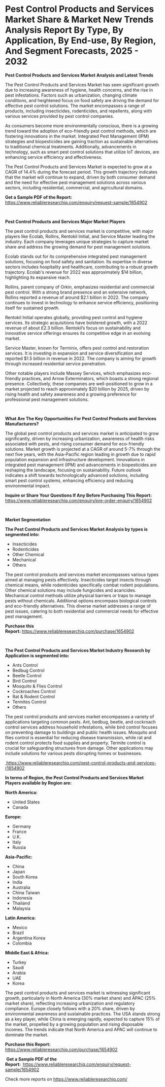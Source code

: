 <p><h1>Pest Control Products and Services Market Share & Market New Trends Analysis Report By Type, By Application, By End-use, By Region, And Segment Forecasts, 2025 - 2032</h1></p><p><strong>Pest Control Products and Services Market Analysis and Latest Trends</strong></p>
<p><p>The Pest Control Products and Services Market has seen significant growth due to increasing awareness of hygiene, health concerns, and the rise in pest infestations. Factors such as urbanization, changing climate conditions, and heightened focus on food safety are driving the demand for effective pest control solutions. The market encompasses a range of products, including insecticides, rodenticides, and repellents, along with various services provided by pest control companies.</p><p>As consumers become more environmentally conscious, there is a growing trend toward the adoption of eco-friendly pest control methods, which are fostering innovations in the market. Integrated Pest Management (IPM) strategies and biopesticides are gaining traction as sustainable alternatives to traditional chemical treatments. Additionally, advancements in technology, such as smart pest control solutions that utilize IoT devices, are enhancing service efficiency and effectiveness.</p><p>The Pest Control Products and Services Market is expected to grow at a CAGR of 14.4% during the forecast period. This growth trajectory indicates that the market will continue to expand, driven by both consumer demand and the need for effective pest management solutions across various sectors, including residential, commercial, and agricultural domains.</p></p>
<p><strong>Get a Sample PDF of the Report:&nbsp;</strong> <a href="https://www.reliableresearchiq.com/enquiry/request-sample/1654902?utm_campaign=2716&utm_medium=2&utm_source=Github&utm_content=ia&utm_term=06032025&utm_id=pest-control-products-and-services">https://www.reliableresearchiq.com/enquiry/request-sample/1654902</a></p>
<p>&nbsp;</p>
<p><strong>Pest Control Products and Services Major Market Players</strong></p>
<p><p>The pest control products and services market is competitive, with major players like Ecolab, Rollins, Rentokil Initial, and Service Master leading the industry. Each company leverages unique strategies to capture market share and address the growing demand for pest management solutions.</p><p>Ecolab stands out for its comprehensive integrated pest management solutions, focusing on food safety and sanitation. Its expertise in diverse sectors includes hospitality and healthcare, contributing to a robust growth trajectory. Ecolab's revenue for 2022 was approximately $14 billion, highlighting its expansive reach.</p><p>Rollins, parent company of Orkin, emphasizes residential and commercial pest control. With a strong brand presence and an extensive network, Rollins reported a revenue of around $2.1 billion in 2022. The company continues to invest in technology to enhance service efficiency, positioning itself for sustained growth.</p><p>Rentokil Initial operates globally, providing pest control and hygiene services. Its strategic acquisitions have bolstered growth, with a 2022 revenue of about £2.3 billion. Rentokil’s focus on sustainability and innovative service offerings ensures its competitive edge in an evolving market.</p><p>Service Master, known for Terminix, offers pest control and restoration services. It is investing in expansion and service diversification and reported $1.5 billion in revenue in 2022. The company is aiming for growth through increased residential service penetration.</p><p>Other notable players include Massey Services, which emphasizes eco-friendly practices, and Arrow Exterminators, which boasts a strong regional presence. Collectively, these companies are well-positioned to grow in a market projected to reach approximately $20 billion by 2025, driven by rising health and safety awareness and a growing preference for professional pest management solutions.</p></p>
<p>&nbsp;</p>
<p><strong>What Are The Key Opportunities For Pest Control Products and Services Manufacturers?</strong></p>
<p><p>The global pest control products and services market is anticipated to grow significantly, driven by increasing urbanization, awareness of health risks associated with pests, and rising consumer demand for eco-friendly solutions. Market growth is projected at a CAGR of around 5-7% through the next five years, with the Asia-Pacific region leading in growth due to rapid population expansion and infrastructure development. Innovations in integrated pest management (IPM) and advancements in biopesticides are reshaping the landscape, focusing on sustainability. Future outlook indicates a shift towards technologically advanced solutions, including smart pest control systems, enhancing efficiency and reducing environmental impact.</p></p>
<p><strong>Inquire or Share Your Questions If Any Before Purchasing This Report:</strong> <a href="https://www.reliableresearchiq.com/enquiry/pre-order-enquiry/1654902?utm_campaign=2716&utm_medium=2&utm_source=Github&utm_content=ia&utm_term=06032025&utm_id=pest-control-products-and-services">https://www.reliableresearchiq.com/enquiry/pre-order-enquiry/1654902</a></p>
<p>&nbsp;</p>
<p><strong>Market Segmentation</strong></p>
<p><strong>The Pest Control Products and Services Market Analysis by types is segmented into:</strong></p>
<p><ul><li>Insecticides</li><li>Rodenticides</li><li>Other Chemical</li><li>Mechanical</li><li>Others</li></ul></p>
<p><p>The pest control products and services market encompasses various types aimed at managing pests effectively. Insecticides target insects through chemical means, while rodenticides specifically combat rodent populations. Other chemical solutions may include fungicides and acaricides. Mechanical control methods utilize physical barriers or traps to manage pests without chemicals. Additional options encompass biological controls and eco-friendly alternatives. This diverse market addresses a range of pest issues, catering to both residential and commercial needs for effective pest management.</p></p>
<p><strong>Purchase this Report:&nbsp;</strong><a href="https://www.reliableresearchiq.com/purchase/1654902?utm_campaign=2716&utm_medium=2&utm_source=Github&utm_content=ia&utm_term=06032025&utm_id=pest-control-products-and-services">https://www.reliableresearchiq.com/purchase/1654902</a></p>
<p>&nbsp;</p>
<p><strong>The Pest Control Products and Services Market Industry Research by Application is segmented into:</strong></p>
<p><ul><li>Ants Control</li><li>Bedbug Control</li><li>Beetle Control</li><li>Bird Control</li><li>Mosquito & Flies Control</li><li>Cockroaches Control</li><li>Rat & Rodent Control</li><li>Termites Control</li><li>Others</li></ul></p>
<p><p>The pest control products and services market encompasses a variety of applications targeting common pests. Ant, bedbug, beetle, and cockroach control services address household infestations, while bird control focuses on preventing damage to buildings and public health issues. Mosquito and flies control is essential for reducing disease transmission, while rat and rodent control protects food supplies and property. Termite control is crucial for safeguarding structures from damage. Other applications may include solutions for various pests disrupting homes or businesses.</p></p>
<p><a href="https://www.reliableresearchiq.com/pest-control-products-and-services-r1654902?utm_campaign=2716&utm_medium=2&utm_source=Github&utm_content=ia&utm_term=06032025&utm_id=pest-control-products-and-services">&nbsp;https://www.reliableresearchiq.com/pest-control-products-and-services-r1654902</a></p>
<p><strong>In terms of Region, the Pest Control Products and Services Market Players available by Region are:</strong></p>
<p>
    <p> <strong> North America: </strong>
        <ul>
            <li>United States</li>
            <li>Canada</li>
        </ul>
        </p> 
    <p> <strong> Europe: </strong>
        <ul>
            <li>Germany</li>
            <li>France</li>
            <li>U.K.</li>
            <li>Italy</li>
            <li>Russia</li>
        </ul>
        </p> 
    <p> <strong> Asia-Pacific: </strong>
        <ul>
            <li>China</li>
            <li>Japan</li>
            <li>South Korea</li>
            <li>India</li>
            <li>Australia</li>
            <li>China Taiwan</li>
            <li>Indonesia</li>
            <li>Thailand</li>
            <li>Malaysia</li>
        </ul>
        </p> 
    <p> <strong> Latin America: </strong>
        <ul>
            <li>Mexico</li>
            <li>Brazil</li>
            <li>Argentina Korea</li>
            <li>Colombia</li>
        </ul>
        </p> 
    <p> <strong> Middle East & Africa: </strong>
        <ul>
            <li>Turkey</li>
            <li>Saudi</li>
            <li>Arabia</li>
            <li>UAE</li>
            <li>Korea</li>
        </ul>
    </p>
    </p>
<p><p>The pest control products and services market is witnessing significant growth, particularly in North America (30% market share) and APAC (25% market share), reflecting increasing urbanization and regulatory compliance. Europe closely follows with a 20% share, driven by environmental awareness and sustainable practices. The USA stands strong as a key player, while China is emerging rapidly, expected to capture 15% of the market, propelled by a growing population and rising disposable incomes. The trends indicate that North America and APAC will continue to dominate the market.</p></p>
<p><strong>Purchase this Report: </strong><a href="https://www.reliableresearchiq.com/purchase/1654902?utm_campaign=2716&utm_medium=2&utm_source=Github&utm_content=ia&utm_term=06032025&utm_id=pest-control-products-and-services">https://www.reliableresearchiq.com/purchase/1654902</a></p>
<p>&nbsp;<strong>Get a Sample PDF of the Report:&nbsp;&nbsp;</strong><a href="https://www.reliableresearchiq.com/enquiry/request-sample/1654902?utm_campaign=2716&utm_medium=2&utm_source=Github&utm_content=ia&utm_term=06032025&utm_id=pest-control-products-and-services">https://www.reliableresearchiq.com/enquiry/request-sample/1654902</a></p>
<p><strong></strong></p>
<p>Check more reports on <a href="https://www.reliableresearchiq.com/?utm_campaign=2716&utm_medium=2&utm_source=Github&utm_content=ia&utm_term=06032025&utm_id=pest-control-products-and-services">https://www.reliableresearchiq.com/</a></p>